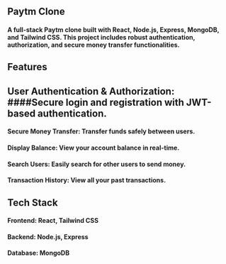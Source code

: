 ## Paytm Clone
#### A full-stack Paytm clone built with React, Node.js, Express, MongoDB, and Tailwind CSS. This project includes robust authentication, authorization, and secure money transfer functionalities.

## Features
  ## User Authentication & Authorization:  ####Secure login and registration with JWT-based authentication.
  #### Secure Money Transfer: Transfer funds safely between users.
  #### Display Balance: View your account balance in real-time.
  #### Search Users: Easily search for other users to send money.
  #### Transaction History: View all your past transactions.

## Tech Stack
  #### Frontend: React, Tailwind CSS
  #### Backend: Node.js, Express
  #### Database: MongoDB
